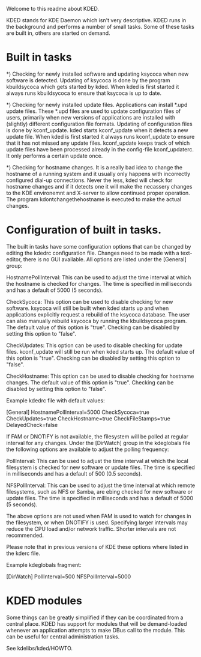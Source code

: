 Welcome to this readme about KDED.

KDED stands for KDE Daemon which isn't very descriptive.
KDED runs in the background and performs a number of small tasks.
Some of these tasks are built in, others are started on demand.

Built in tasks
==============
*) Checking for newly installed software and updating ksycoca when new
software is detected. Updating of ksycoca is done by the program kbuildsycoca
which gets started by kded. When kded is first started it always runs
kbuildsycoca to ensure that ksycoca is up to date.

*) Checking for newly installed update files. Applications can install
*.upd update files. These *.upd files are used to update configuration files 
of users, primarily when new versions of applications are installed with
(slightly) different configuration file formats. Updating of configuration
files is done by kconf_update. kded starts kconf_update when it detects a 
new update file. When kded is first started it always runs kconf_update to
ensure that it has not missed any update files. kconf_update keeps track
of which update files have been processed already in the config-file
kconf_updaterc. It only performs a certain update once.

*) Checking for hostname changes. It is a really bad idea to change the 
hostname of a running system and it usually only happens with incorrectly
configured dial-up connections. Never the less, kded will check for hostname
changes and if it detects one it will make the necassery changes to the
KDE environemnt and X-server to allow continued proper operation. The 
program kdontchangethehostname is executed to make the actual changes.

Configuration of built in tasks.
================================
The built in tasks have some configuration options that can be changed by
editing the kdedrc configuration file. Changes need to be made with a text-
editor, there is no GUI available. All options are listed under the [General]
group:

HostnamePollInterval: This can be used to adjust the time interval at which
the hostname is checked for changes. The time is specified in milliseconds
and has a default of 5000 (5 seconds).

CheckSycoca: This option can be used to disable checking for new software.
ksycoca will still be built when kded starts up and when applications
explicitly request a rebuild of the ksycoca database. The user can 
also manually rebuild ksycoca by running the kbuildsycoca program.
The default value of this option is "true". Checking can be disabled by 
setting this option to "false".

CheckUpdates: This option can be used to disable checking for update files.
kconf_update will still be run when kded starts up.
The default value of this option is "true". Checking can be disabled by 
setting this option to "false".

CheckHostname: This option can be used to disable checking for hostname 
changes. The default value of this option is "true". Checking can be 
disabled by setting this option to "false".

Example kdedrc file with default values:

[General]
HostnamePollInterval=5000
CheckSycoca=true
CheckUpdates=true
CheckHostname=true
CheckFileStamps=true
DelayedCheck=false

If FAM or DNOTIFY is not available, the filesystem will be polled at regular interval for any changes. Under the [DirWatch] group in the kdeglobals file
the following options are available to adjust the polling frequency:

PollInterval: This can be used to adjust the time interval at which the local
filesystem is checked for new software or update files. The time is specified
in milliseconds and has a default of 500 (0.5 seconds).

NFSPollInterval: This can be used to adjust the time interval at which remote
filesystems, such as NFS or Samba, are ebing checked for new software or 
update files. The time is specified in milliseconds and has a default of 5000
(5 seconds).

The above options are not used when FAM is used to watch for changes in the
filesystem, or when DNOTIFY is used. Specifying larger intervals may reduce 
the CPU load and/or network traffic. Shorter intervals are not recommended.

Please note that in previous versions of KDE these options where listed in 
the kderc file.

Example kdeglobals fragment:

[DirWatch]
PollInterval=500
NFSPollInterval=5000

KDED modules
============
Some things can be greatly simplified if they can be coordinated from a 
central place. KDED has support for modules that will be demand-loaded 
whenever an application attempts to make DBus call to the module.
This can be useful for central administration tasks.

See kdelibs/kded/HOWTO.

